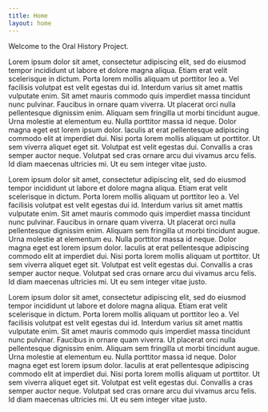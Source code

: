 ```yaml
---
title: Home
layout: home
---
```


Welcome to the Oral History Project.

Lorem ipsum dolor sit amet, consectetur adipiscing elit, sed do eiusmod tempor incididunt ut labore et dolore magna aliqua. Etiam erat velit scelerisque in dictum. Porta lorem mollis aliquam ut porttitor leo a. Vel facilisis volutpat est velit egestas dui id. Interdum varius sit amet mattis vulputate enim. Sit amet mauris commodo quis imperdiet massa tincidunt nunc pulvinar. Faucibus in ornare quam viverra. Ut placerat orci nulla pellentesque dignissim enim. Aliquam sem fringilla ut morbi tincidunt augue. Urna molestie at elementum eu. Nulla porttitor massa id neque. Dolor magna eget est lorem ipsum dolor. Iaculis at erat pellentesque adipiscing commodo elit at imperdiet dui. Nisi porta lorem mollis aliquam ut porttitor. Ut sem viverra aliquet eget sit. Volutpat est velit egestas dui. Convallis a cras semper auctor neque. Volutpat sed cras ornare arcu dui vivamus arcu felis. Id diam maecenas ultricies mi. Ut eu sem integer vitae justo.

Lorem ipsum dolor sit amet, consectetur adipiscing elit, sed do eiusmod tempor incididunt ut labore et dolore magna aliqua. Etiam erat velit scelerisque in dictum. Porta lorem mollis aliquam ut porttitor leo a. Vel facilisis volutpat est velit egestas dui id. Interdum varius sit amet mattis vulputate enim. Sit amet mauris commodo quis imperdiet massa tincidunt nunc pulvinar. Faucibus in ornare quam viverra. Ut placerat orci nulla pellentesque dignissim enim. Aliquam sem fringilla ut morbi tincidunt augue. Urna molestie at elementum eu. Nulla porttitor massa id neque. Dolor magna eget est lorem ipsum dolor. Iaculis at erat pellentesque adipiscing commodo elit at imperdiet dui. Nisi porta lorem mollis aliquam ut porttitor. Ut sem viverra aliquet eget sit. Volutpat est velit egestas dui. Convallis a cras semper auctor neque. Volutpat sed cras ornare arcu dui vivamus arcu felis. Id diam maecenas ultricies mi. Ut eu sem integer vitae justo.

Lorem ipsum dolor sit amet, consectetur adipiscing elit, sed do eiusmod tempor incididunt ut labore et dolore magna aliqua. Etiam erat velit scelerisque in dictum. Porta lorem mollis aliquam ut porttitor leo a. Vel facilisis volutpat est velit egestas dui id. Interdum varius sit amet mattis vulputate enim. Sit amet mauris commodo quis imperdiet massa tincidunt nunc pulvinar. Faucibus in ornare quam viverra. Ut placerat orci nulla pellentesque dignissim enim. Aliquam sem fringilla ut morbi tincidunt augue. Urna molestie at elementum eu. Nulla porttitor massa id neque. Dolor magna eget est lorem ipsum dolor. Iaculis at erat pellentesque adipiscing commodo elit at imperdiet dui. Nisi porta lorem mollis aliquam ut porttitor. Ut sem viverra aliquet eget sit. Volutpat est velit egestas dui. Convallis a cras semper auctor neque. Volutpat sed cras ornare arcu dui vivamus arcu felis. Id diam maecenas ultricies mi. Ut eu sem integer vitae justo.
